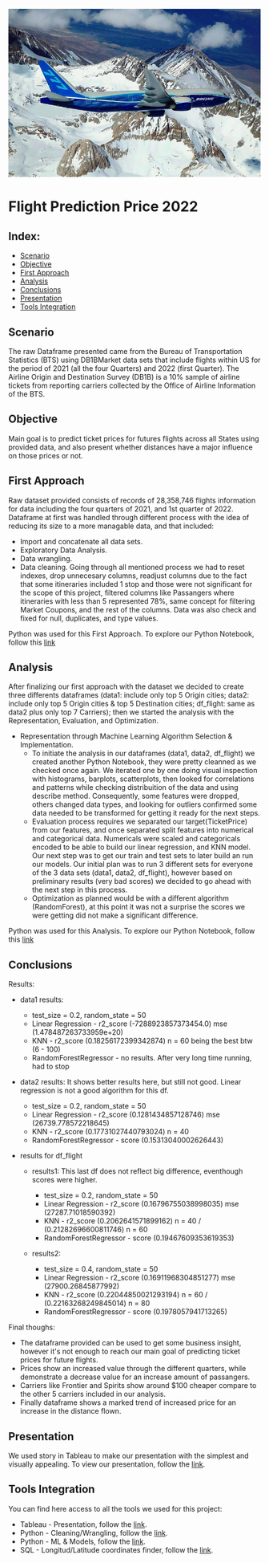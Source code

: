 ![Flight Image](https://github.com/GitHub4lrg/Flight_Market_2022/blob/main/images/Boening%20_777_%20wikimedia.jpg)
# Flight Prediction Price 2022

## Index:

- [Scenario](#scenario)
- [Objective](#objective)
- [First Approach](#first-approach)
- [Analysis](#analysis)
-	[Conclusions](#conclusions)
-	[Presentation](#presentation)
-	[Tools Integration](#tools-integration)
 
## Scenario

The raw Dataframe presented came from the Bureau of Transportation Statistics (BTS) using DB1BMarket data sets that include flights within US for the period of 2021 (all the four Quarters) and 2022 (first Quarter). The Airline Origin and Destination Survey (DB1B) is a 10% sample of airline tickets from reporting carriers collected by the Office of Airline Information of the BTS.

## Objective

Main goal is to predict ticket prices for futures flights across all States using provided data, and also present whether distances have a major influence on those prices or not.

## First Approach

Raw dataset provided consists of records of 28,358,746 flights information for data including the four quarters of 2021, and 1st quarter of 2022. Dataframe at first was handled through different process with the idea of reducing its size to a more managable data, and that included:
- Import and concatenate all data sets.
- Exploratory Data Analysis.
- Data wrangling.
- Data cleaning.
Going through all mentioned process we had to reset indexes, drop unnecesary columns, readjust columns due to the fact that some itineraries included 1 stop and those were not significant for the scope of this project, filtered columns like Passangers where itineraries with less than 5 represented 78%, same concept for filtering Market Coupons, and the rest of the columns. Data was also check and fixed for null, duplicates, and type values.

Python was used for this First Approach. To explore our Python Notebook, follow this [link](Python/Flight_Market_2022.ipynb)

## Analysis

After finalizing our first approach with the dataset we decided to create three differents dataframes (data1: include only top 5 Origin cities; data2: include only top 5 Origin cities & top 5 Destination cities; df_flight: same as data2 plus only top 7 Carriers); then we started the analysis with the Representation, Evaluation, and Optimization.

- Representation through Machine Learning Algorithm Selection & Implementation.
  - To initiate the analysis in our dataframes (data1, data2, df_flight) we created another Python Notebook, they were pretty cleanned as we checked once again. We iterated one by one doing visual inspection with histograms, barplots, scatterplots, then looked for correlations and patterns while checking distribuition of the data and using describe method. Consequently, some features were dropped, others changed data types, and looking for outliers confirmed some data needed to be transformed for getting it ready for the next steps.
  - Evaluation process requires we separated our target(TicketPrice) from our features, and once separated split features into numerical and categorical data. Numericals were scaled and categoricals encoded to be able to build our linear regression, and KNN model. Our next step was to get our train and test sets to later build an run our models. Our initial plan was to run 3 different sets for everyone of the 3 data sets (data1, data2, df_flight), however based on preliminary results (very bad scores) we decided to go ahead with the next step in this process.
  - Optimization as planned would be with a different algorithm (RandomForest), at this point it was not a surprise the scores we were getting did not make a significant difference.

Python was used for this Analysis. To explore our Python Notebook, follow this [link](Python/Flight_Market_2022B.ipynb)

## Conclusions

Results:
 - data1 results:

   - test_size = 0.2, random_state = 50
   - Linear Regression - r2_score (-7288923857373454.0)   mse (1.478487263733959e+20)
   - KNN - r2_score (0.18256172399342874)  n = 60 being the best btw (6 - 100)
   - RandomForestRegressor - no results. After very long time running, had to stop

 - data2 results: It shows better results here, but still not good. Linear regression is not a good algorithm for this df.

   - test_size = 0.2, random_state = 50
   - Linear Regression - r2_score (0.1281434857128746)   mse (26739.778572218645)
   - KNN - r2_score (0.17731027440793024)  n = 40
   - RandomForestRegressor - score (0.15313040002626443)

 - results for df_flight

   - results1: This last df does not reflect big difference, eventhough scores were higher.

      - test_size = 0.2, random_state = 50
      - Linear Regression - r2_score (0.16796755038998035)   mse (27287.71018590392)
      - KNN - r2_score (0.2062641571899162)  n = 40 /  (0.21282696600811746)  n = 60  
      - RandomForestRegressor - score (0.19467609353619353)

   - results2:

       - test_size = 0.4, random_state = 50
       - Linear Regression - r2_score (0.16911968304851277)   mse (27900.26845877992)
       - KNN - r2_score (0.22044850021293194)  n = 60 /  (0.22163268249845014)  n = 80  
       - RandomForestRegressor - score (0.1978057941713265)

Final thoughs: 
 - The dataframe provided can be used to get some business insight, however it's not enough to reach our main goal of predicting ticket prices for future flights.
 - Prices show an increased value through the different quarters, while demonstrate a decrease value for an increase amount of passangers.
 - Carriers like Frontier and Spirits show around $100 cheaper compare to the other 5 carriers included in our analysis.
 - Finally dataframe shows a marked trend of increased price for an increase in the distance flown.

## Presentation

We used story in Tableau to make our presentation with the simplest and visually appealing. To view our presentation, follow the [link]().

## Tools Integration

You can find here access to all the tools we used for this project:

 -	Tableau - Presentation, follow the [link]().
 -	Python - Cleaning/Wrangling, follow the [link]().
 -	Python - ML & Models, follow the [link]().
 -	SQL - Longitud/Latitude coordinates finder, follow the [link]().
